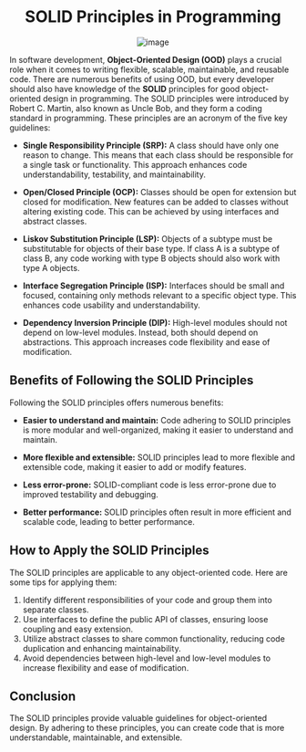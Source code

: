 <div align="center">
  
  # SOLID Principles in Programming
  
</div>

<div align="center">
  
  ![image](https://github.com/sergiobriito/solid-principles/assets/64617586/d065cdf6-ed72-414d-8372-94e35fd70bd1)

</div>



In software development, **Object-Oriented Design (OOD)** plays a crucial role when it comes to writing flexible, scalable, maintainable, and reusable code. There are numerous benefits of using OOD, but every developer should also have knowledge of the **SOLID** principles for good object-oriented design in programming. The SOLID principles were introduced by Robert C. Martin, also known as Uncle Bob, and they form a coding standard in programming. These principles are an acronym of the five key guidelines:

- **Single Responsibility Principle (SRP):** A class should have only one reason to change. This means that each class should be responsible for a single task or functionality. This approach enhances code understandability, testability, and maintainability.

- **Open/Closed Principle (OCP):** Classes should be open for extension but closed for modification. New features can be added to classes without altering existing code. This can be achieved by using interfaces and abstract classes.

- **Liskov Substitution Principle (LSP):** Objects of a subtype must be substitutable for objects of their base type. If class A is a subtype of class B, any code working with type B objects should also work with type A objects.

- **Interface Segregation Principle (ISP):** Interfaces should be small and focused, containing only methods relevant to a specific object type. This enhances code usability and understandability.

- **Dependency Inversion Principle (DIP):** High-level modules should not depend on low-level modules. Instead, both should depend on abstractions. This approach increases code flexibility and ease of modification.

## Benefits of Following the SOLID Principles

Following the SOLID principles offers numerous benefits:

- **Easier to understand and maintain:** Code adhering to SOLID principles is more modular and well-organized, making it easier to understand and maintain.

- **More flexible and extensible:** SOLID principles lead to more flexible and extensible code, making it easier to add or modify features.

- **Less error-prone:** SOLID-compliant code is less error-prone due to improved testability and debugging.

- **Better performance:** SOLID principles often result in more efficient and scalable code, leading to better performance.

## How to Apply the SOLID Principles

The SOLID principles are applicable to any object-oriented code. Here are some tips for applying them:

1. Identify different responsibilities of your code and group them into separate classes.
2. Use interfaces to define the public API of classes, ensuring loose coupling and easy extension.
3. Utilize abstract classes to share common functionality, reducing code duplication and enhancing maintainability.
4. Avoid dependencies between high-level and low-level modules to increase flexibility and ease of modification.

## Conclusion

The SOLID principles provide valuable guidelines for object-oriented design. By adhering to these principles, you can create code that is more understandable, maintainable, and extensible.

